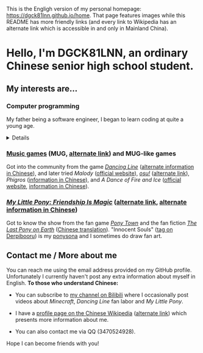 This is the Engligh version of my personal homepage: <https://dgck81lnn.github.io/home>. That page features images
while this README has more friendly links (and every link to Wikipedia has an alternate link which is accessible in
and only in Mainland China).

# Hello, I'm DGCK81LNN, an ordinary Chinese senior high school student.

## My interests are...

### Computer programming

My father being a software engineer, I began to learn coding at quite a young age.

<details><summary>Details</summary>

  * Web front-end

    I'm used to developing using Vue.js or plain JavaScript and enjoy creating utility tools or something like that.
    In development, I pay attention to compatibility with mobile devices and screen readers (because I like to use my
    own tools on mobile ~~and with my eyes closed~~).

  * Python, Ruby, Node.js &mdash; convenient coding ecosystems

    I enjoy ~~creating useless programs~~ use coding to solve problems I encounter in my other hobbies (music, music
    games) as well, and package managers really make that much easier.

  * [Esoteric programming languages][1] ([alternate link][2])

    "Esolangs" test the boundaries of the concept of "programming languages". My favorite esolangs are [Brainfuck][3]
    ([alternate link][4]), [Befunge-93][5] ([alternate link][6]) and [Wenyan][7].

  * Unity

    Got to know about Unity from the [*Dancing Line*][8] ([alternate information in Chinese][9]) [fan labor][10]
    ([alternate link][11]) community, and have dedicated in DL fan labor development the whole time. I hope one day I
    can create an easy-to-use fan level developing environment that more people can use.

</details>

### [Music games][12] (MUG, [alternate link][13]) and MUG-like games

Got into the community from the game [*Dancing Line*][8] ([alternate information in Chinese][9]), and later tried
*Malody* ([official website][14]), [*osu!*][15] ([alternate link][16]), *Phigros* ([information in Chinese][17]), and
*A Dance of Fire and Ice* ([official website][18], [information in Chinese][19]).

### [*My Little Pony: Friendship Is Magic*][20] ([alternate link][21], [alternate information in Chinese][22])

Got to know the show from the fan game [*Pony Town*][23] and the fan fiction [*The Last Pony on Earth*][24] ([Chinese
translation][25]). "Innocent Souls" ([tag on Derpibooru][26]) is my [ponysona][27] and I sometimes do draw fan art.

## Contact me / More about me

You can reach me using the email address provided on my GitHub profile. Unfortunately I currently haven't post any
extra information about myself in English. **To those who understand Chinese:**

  * You can subscribe to [my channel on Bilibili][28] where I occasionally post videos about *Minecraft*, *Dancing
    Line* fan labor and *My Little Pony*.

  * I have a [profile page on the Chinese Wikipedia][29] ([alternate link][30]) which presents more information about
    me.

  * You can also contact me via QQ (3470524928).

Hope I can become friends with you!

[1]: https://en.wikipedia.org/wiki/Esoteric_programming_language
[2]: https://en.wikipedia.iwiki.eu.org/wiki/Esoteric_programming_language
[3]: https://en.wikipedia.org/wiki/Brainfuck
[4]: https://en.wikipedia.iwiki.eu.org/wiki/Brainfuck
[5]: https://en.wikipedia.org/wiki/Befunge
[6]: https://en.wikipedia.wiki.eu.org/wiki/Befunge
[7]: https://github.com/wenyan-lang/wenyan
[8]: https://dancingline.fandom.com/wiki/Dancing_Line_Wiki
[9]: https://zh.moegirl.org.cn/跳舞的线
[10]: https://en.wikipedia.org/wiki/Fan_labor
[11]: https://en.wikipedia.iwiki.eu.org/wiki/Fan_labor
[12]: https://en.wikipedia.org/wiki/Music_video_game
[13]: https://en.wikipedia.iwiki.eu.org/wiki/Music_video_game
[14]: http://m.mugzone.net
[15]: https://en.wikipedia.org/wiki/Osu!
[16]: https://en.wikipedia.iwiki.eu.org/wiki/Osu!
[17]: https://zh.moegirl.org.cn/Phigros
[18]: https://rhythmdr.com/presskit/adofai/index.html
[19]: https://zh.moegirl.org.cn/冰与火之舞
[20]: https://en.wikipedia.org/wiki/My_Little_Pony:_Friendship_Is_Magic
[21]: https://en.wikipedia.iwiki.eu.org/wiki/My_Little_Pony:_Friendship_Is_Magic
[22]: https://zh.moegirl.org.cn/彩虹小马
[23]: https://pony.town/about
[24]: https://www.fimfiction.net/story/265629/the-last-pony-on-earth
[25]: https://fimtale.com/t/2809
[26]: https://derpibooru.org/tags/oc-colon-innocent+souls
[27]: https://en.wikifur.com/wiki/Ponysona
[28]: https://space.bilibili.com/328066747
[29]: https://zh.wikipedia.org/wiki/User:DGCK81LNN
[30]: https://zh.wikipedia.iwiki.eu.org/wiki/User:DGCK81LNN

